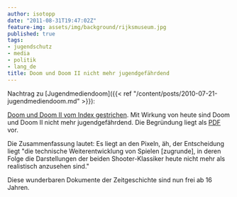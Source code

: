 ```yaml
---
author: isotopp
date: "2011-08-31T19:47:02Z"
feature-img: assets/img/background/rijksmuseum.jpg
published: true
tags:
- jugendschutz
- media
- politik
- lang_de
title: Doom und Doom II nicht mehr jugendgefährdend
---
```

Nachtrag zu 
[Jugendmediendoom]({{< ref "/content/posts/2010-07-21-jugendmediendoom.md" >}}):

[Doom und Doom II vom Index gestrichen](http://www.golem.de/1108/86095.html). 
Mit Wirkung von heute sind Doom und Doom II nicht mehr jugendgefährdend. Die
Begründung liegt als
[PDF](http://www.bundespruefstelle.de/bpjm/redaktion/PDF-Anlagen/bpjm-aktuell-doom-listenstreichnung-aus-03-11,property=pdf,bereich=bpjm,sprache=de,rwb=true.pdf)
vor. 

Die Zusammenfassung lautet: Es liegt an den Pixeln, äh, der Entscheidung
liegt "die technische Weiterentwicklung von Spielen [zugrunde], in deren
Folge die Darstellungen der beiden Shooter-Klassiker heute nicht mehr als
realistisch anzusehen sind."

Diese wunderbaren Dokumente der Zeitgeschichte sind nun frei ab 16 Jahren.
